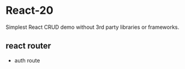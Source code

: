 # React-20

Simplest React CRUD demo without 3rd party libraries or frameworks.

## react router

- auth route
